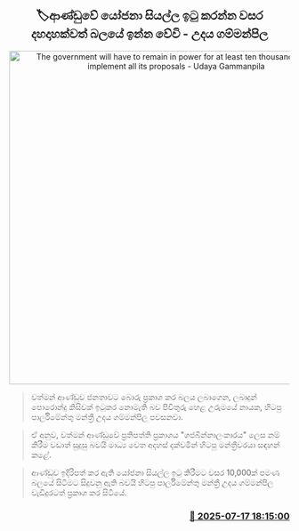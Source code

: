 <p align='center'><b><h2 align='center' title='The government will have to remain in power for at least ten thousand years to implement all its proposals - Udaya Gammanpila'>🏷ආණ්ඩුවේ යෝජනා සියල්ල ඉටු කරන්න වසර දහදාහක්වත් බලයේ ඉන්න වේවි - උදය ගම්මන්පිල</h2></b></p>
<p align='center'><img src='https://helakuru.sgp1.cdn.digitaloceanspaces.com/esana/images/lib/udaya-gammanpila-media-2025-budget.jpg' width='600' alt='The government will have to remain in power for at least ten thousand years to implement all its proposals - Udaya Gammanpila'></p>

> වත්මන් ආණ්ඩුව ජනතාවට බොරු ප්‍රකාශ කර බලය ලබාගෙන, ලබාදුන් පොරොන්දු කිසිවක් ඉටුකර නොමැති බව පිවිතුරු හෙළ උරුමයේ නායක, හිටපු පාර්ලිමේන්තු මන්ත්‍රී උදය ගම්මන්පිල පවසනවා.

> ඒ අනුව, වත්මන් ආණ්ඩුවේ ප්‍රතිපත්ති ප්‍රකාශය "ගජබින්නාලංකාරය" ලෙස නම් කිරීම වඩාත් සුදුසු බවයි මාධ්‍ය වෙත අදහස් දක්වමින් හිටපු මන්ත්‍රීවරයා සඳහන් කළේ.

> ආණ්ඩුව ඉදිරිපත් කර ඇති යෝජනා සියල්ල ඉටු කිරීමට වසර 10,000ක් පමණ බලයේ සිටීමට සිදුවනු ඇති බවයි හිටපු පාර්ලිමේන්තු මන්ත්‍රී උදය ගම්මන්පිල වැඩිදුරටත් ප්‍රකාශ කර සිටියේ.



<h3 align='right'><a href='https://www.helakuru.lk/esana/p/111946/'>📅 2025-07-17 18:15:00</a></h3>
